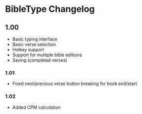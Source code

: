 # BibleType Changelog

## 1.00

- Basic typing interface
- Basic verse selection
- Hotkey support
- Support for multiple bible editions
- Saving (completed verses)

### 1.01

- Fixed next/previous verse button breaking for book end/start

### 1.02

- Added CPM calculation